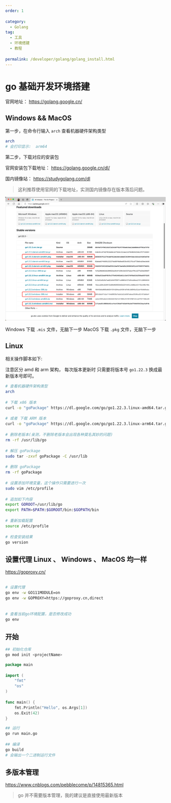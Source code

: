 ```yaml
---
order: 1

category:
  - Golang
tag:
  - 工具
  - 环境搭建
  - 教程

permalink: /developer/golang/golang_install.html
---
```


# go 基础开发环境搭建

官网地址：
https://golang.google.cn/

## Windows && MacOS

第一步，在命令行输入 `arch` 查看机器硬件架构类型

```bash
arch
# 会打印显示:  arm64
```

第二步，下载对应的安装包

官网安装包下载地址：
https://golang.google.cn/dl/

国内镜像站：
https://studygolang.com/dl

> 这利推荐使用官网的下载地址，实测国内镜像存在版本落后问题。

![下载go安装包](./image/download-go.png)

Windows 下载 `.mis` 文件，无脑下一步
MacOS 下载 `.pkg` 文件，无脑下一步

## Linux

相关操作脚本如下:

注意区分 amd 和 arm 架构，
每次版本更新时 只需要将版本号 `go1.22.3` 换成最新版本号即可。

```bash
# 查看机器硬件架构类型
arch

# 下载 x86 版本
curl -o "goPackage" https://dl.google.com/go/go1.22.3.linux-amd64.tar.gz

# 或者 下载 ARM 版本
curl -o "goPackage" https://dl.google.com/go/go1.22.3.linux-arm64.tar.gz

# 删除老版本(亲测，不删除老版本会出现各种莫名其妙的问题)
rm -rf /usr/lib/go

# 解压 goPackage
sudo tar -zxvf goPackage -C /usr/lib

# 删除 goPackage
rm -rf goPackage

# 设置添加环境变量，这个操作只需要进行一次
sudo vim /etc/profile

# 追加如下内容
export GOROOT=/usr/lib/go
export PATH=$PATH:$GOROOT/bin:$GOPATH/bin

# 重新加载配置
source /etc/profile

# 检查安装结果
go version

```

## 设置代理 Linux 、 Windows 、 MacOS 均一样

https://goproxy.cn/

```bash

# 设置代理
go env -w GO111MODULE=on
go env -w GOPROXY=https://goproxy.cn,direct


# 查看当前go环境配置，是否修改成功
go env

```

## 开始

```bash
## 初始化仓库
go mod init <projectName>
```

```go title="./main.go"
package main

import (
	"fmt"
	"os"
)

func main() {
	fmt.Println("Hello", os.Args[1])
	os.Exit(42)
}
```

```bash
## 运行
go run main.go

## 编译
go build
# 会输出一个二进制运行文件

```

## 多版本管理

https://www.cnblogs.com/pebblecome/p/14815365.html

> go 并不需要版本管理，我的建议是直接使用最新版本
